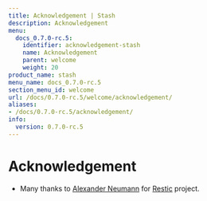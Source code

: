 ```yaml
---
title: Acknowledgement | Stash
description: Acknowledgement
menu:
  docs_0.7.0-rc.5:
    identifier: acknowledgement-stash
    name: Acknowledgement
    parent: welcome
    weight: 20
product_name: stash
menu_name: docs_0.7.0-rc.5
section_menu_id: welcome
url: /docs/0.7.0-rc.5/welcome/acknowledgement/
aliases:
- /docs/0.7.0-rc.5/acknowledgement/
info:
  version: 0.7.0-rc.5
---
```


# Acknowledgement
 - Many thanks to [Alexander Neumann](https://github.com/fd0) for [Restic](https://restic.net) project.
